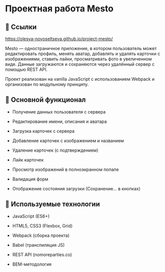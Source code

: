 # Проектная работа Mesto

## 🔗 Ссылки
https://olesya-novoseltseva.github.io/project-mesto/


Mesto — одностраничное приложение, в котором пользователь может редактировать профиль, менять аватар, добавлять и удалять карточки с изображениями, ставить лайки, просматривать фото в увеличенном виде. Данные загружаются и сохраняются через удалённый сервер с помощью REST API.

Проект реализован на vanilla JavaScript с использованием Webpack и организован по модульному принципу.

## 🔧 Основной функционал
* Получение данных пользователя с сервера

* Редактирование имени, описания и аватара

* Загрузка карточек с сервера

* Добавление карточек с изображением и названием

* Удаление карточек (с подтверждением)

* Лайк карточек

* Просмотр изображений в полноэкранном попапе

* Валидация форм

* Отображение состояния загрузки (Сохранение... в кнопках)

## 🧰 Используемые технологии
* JavaScript (ES6+)

* HTML5, CSS3 (Flexbox, Grid)

* Webpack (сборка проекта)

* Babel (транспиляция JS)

* REST API (nomoreparties.co)

* BEM-методология



